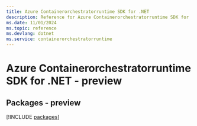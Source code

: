 ```yaml
---
title: Azure Containerorchestratorruntime SDK for .NET
description: Reference for Azure Containerorchestratorruntime SDK for .NET
ms.date: 11/01/2024
ms.topic: reference
ms.devlang: dotnet
ms.service: containerorchestratorruntime
---
```

# Azure Containerorchestratorruntime SDK for .NET - preview
## Packages - preview
[!INCLUDE [packages](containerorchestratorruntime-index.md)]